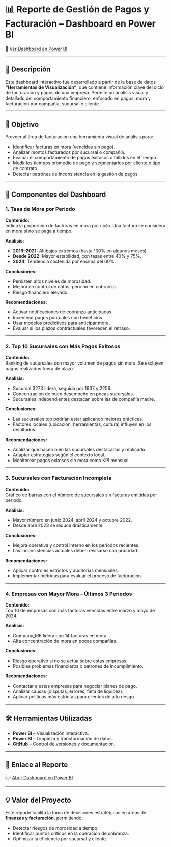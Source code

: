 # 📊 Reporte de Gestión de Pagos y Facturación – Dashboard en Power BI

🔗 [Ver Dashboard en Power BI](https://app.powerbi.com/view?r=eyJrIjoiNjQyOGIwOWUtZGI3ZC00N2JhLWIyMDgtM2ZmOGY5MTlkNWI0IiwidCI6IjZjYTM0YWUxLTQ2NmYtNDRiYy1hN2FhLTBhYzVhNzhjNjFiMSIsImMiOjR9)

---

## 📌 Descripción

Este dashboard interactivo fue desarrollado a partir de la base de datos **“Herramientas de Visualización”**, que contiene información clave del ciclo de facturación y pagos de una empresa. Permite un análisis visual y detallado del comportamiento financiero, enfocado en pagos, mora y facturación por compañía, sucursal o cliente.

---

## 🎯 Objetivo

Proveer al área de facturación una herramienta visual de análisis para:

- Identificar facturas en mora (vencidas sin pago).
- Analizar montos facturados por sucursal o compañía.
- Evaluar el comportamiento de pagos exitosos o fallidos en el tiempo.
- Medir los tiempos promedio de pago y segmentarlos por cliente o tipo de contrato.
- Detectar patrones de inconsistencia en la gestión de pagos.

---

## 🧩 Componentes del Dashboard

### 1. Tasa de Mora por Periodo

**Contenido:**  
Indica la proporción de facturas en mora por ciclo. Una factura se considera en mora si no se paga a tiempo.

**Análisis:**

- **2019–2021:** Altibajos extremos (hasta 100% en algunos meses).
- **Desde 2022:** Mayor estabilidad, con tasas entre 40% y 75%.
- **2024:** Tendencia sostenida por encima del 60%.

**Conclusiones:**

- Persisten altos niveles de morosidad.
- Mejora en control de datos, pero no en cobranza.
- Riesgo financiero elevado.

**Recomendaciones:**

- Activar notificaciones de cobranza anticipadas.
- Incentivar pagos puntuales con beneficios.
- Usar modelos predictivos para anticipar mora.
- Evaluar si los plazos contractuales favorecen el retraso.

---

### 2. Top 10 Sucursales con Más Pagos Exitosos

**Contenido:**  
Ranking de sucursales con mayor volumen de pagos sin mora. Se excluyen pagos realizados fuera de plazo.

**Análisis:**

- Sucursal 3273 lidera, seguida por 1937 y 2256.
- Concentración de buen desempeño en pocas sucursales.
- Sucursales independientes destacan sobre las de compañía madre.

**Conclusiones:**

- Las sucursales top podrían estar aplicando mejores prácticas.
- Factores locales (ubicación, herramientas, cultura) influyen en los resultados.

**Recomendaciones:**

- Analizar qué hacen bien las sucursales destacadas y replicarlo.
- Adaptar estrategias según el contexto local.
- Monitorear pagos exitosos sin mora como KPI mensual.

---

### 3. Sucursales con Facturación Incompleta

**Contenido:**  
Gráfico de barras con el número de sucursales sin facturas emitidas por periodo.

**Análisis:**

- Mayor número en junio 2024, abril 2024 y octubre 2022.
- Desde abril 2023 se reduce drásticamente.

**Conclusiones:**

- Mejora operativa y control interno en los periodos recientes.
- Las inconsistencias actuales deben revisarse con prioridad.

**Recomendaciones:**

- Aplicar controles estrictos y auditorías mensuales.
- Implementar métricas para evaluar el proceso de facturación.

---

### 4. Empresas con Mayor Mora – Últimos 3 Periodos

**Contenido:**  
Top 10 de empresas con más facturas vencidas entre marzo y mayo de 2024.

**Análisis:**

- Company_166 lidera con 14 facturas en mora.
- Alta concentración de mora en pocas compañías.

**Conclusiones:**

- Riesgo operativo si no se actúa sobre estas empresas.
- Posibles problemas financieros o patrones de incumplimiento.

**Recomendaciones:**

- Contactar a estas empresas para negociar planes de pago.
- Analizar causas (disputas, errores, falta de liquidez).
- Aplicar políticas más estrictas para clientes de alto riesgo.

---

## 🛠️ Herramientas Utilizadas

- **Power BI** – Visualización interactiva.
- **Power BI** – Limpieza y transformación de datos.
- **GitHub** – Control de versiones y documentación.

---

## 📎 Enlace al Reporte

👉 [Abrir Dashboard en Power BI](https://app.powerbi.com/view?r=eyJrIjoiNjQyOGIwOWUtZGI3ZC00N2JhLWIyMDgtM2ZmOGY5MTlkNWI0IiwidCI6IjZjYTM0YWUxLTQ2NmYtNDRiYy1hN2FhLTBhYzVhNzhjNjFiMSIsImMiOjR9)

---

## 💡 Valor del Proyecto

Este reporte facilita la toma de decisiones estratégicas en áreas de **finanzas y facturación**, permitiendo:

- Detectar riesgos de morosidad a tiempo.
- Identificar puntos críticos en la operación de cobranza.
- Optimizar la eficiencia por sucursal y cliente.

